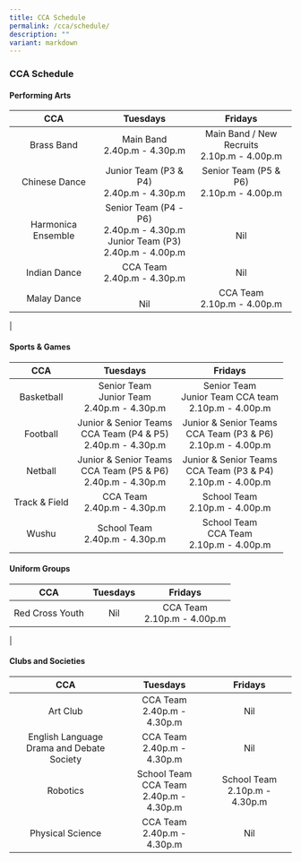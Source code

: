 ```yaml
---
title: CCA Schedule
permalink: /cca/schedule/
description: ""
variant: markdown
---
```

### **CCA Schedule**

#### **Performing Arts**

| CCA | Tuesdays | Fridays | 
|:---:|:---:|:---:|
|   Brass Band |  Main Band<br>2.40p.m - 4.30p.m |  Main Band / New Recruits<br>2.10p.m - 4.00p.m  | 
|  Chinese Dance | Junior Team (P3 &amp; P4)<br>2.40p.m - 4.30p.m  | Senior Team (P5 &amp; P6)<br>2.10p.m - 4.00p.m | 
| Harmonica Ensemble  | Senior Team  (P4 - P6)<br>2.40p.m - 4.30p.m <br>Junior Team (P3)<br>2.40p.m - 4.00p.m  | <br> Nil  | 
| Indian Dance  |   CCA Team<br>2.40p.m - 4.30p.m | Nil  |  
|  Malay Dance | <br> Nil | CCA Team<br>2.10p.m - 4.00p.m  | 
|

#### **Sports &amp; Games**

| CCA | Tuesdays | Fridays | 
|:---:|:---:|:---:|
|  Basketball | Senior Team <br>Junior Team <br>2.40p.m - 4.30p.m  | Senior Team <br> Junior Team CCA team <br>2.10p.m - 4.00p.m | 
|  Football |  Junior &amp; Senior Teams<br> CCA Team (P4 &amp; P5)<br>2.40p.m - 4.30p.m |  Junior &amp; Senior Teams<br> CCA Team (P3 &amp; P6)<br>2.10p.m - 4.00p.m  | 
|  Netball | Junior &amp; Senior Teams<br> CCA Team (P5 &amp; P6)<br>2.40p.m - 4.30p.m  | Junior &amp; Senior Teams<br> CCA Team (P3 &amp; P4)<br>2.10p.m - 4.00p.m   | 
|  Track &amp; Field | CCA Team<br>2.40p.m - 4.30p.m   | School Team<br>2.10p.m - 4.00p.m   | 
|  Wushu |  School Team<br>2.40p.m - 4.30p.m  | School Team<br>CCA Team<br>2.10p.m - 4.00p.m | 

#### **Uniform Groups**

| CCA | Tuesdays | Fridays |
|:---:|:---:|:---:|
|  Red Cross Youth |  Nil |  CCA Team<br>2.10p.m - 4.00p.m  | 
|

#### **Clubs and Societies**

| CCA | Tuesdays | Fridays | 
|:---:|:---:|:---:|
|  Art Club |   CCA Team<br>2.40p.m - 4.30p.m | Nil    | 
|  English Language<br>Drama and Debate Society |    CCA Team<br>2.40p.m - 4.30p.m |  Nil |  
|  Robotics |  School Team<br>CCA Team<br>2.40p.m - 4.30p.m  |  School Team<br>2.10p.m - 4.30p.m | 
| Physical Science |  CCA Team<br>2.40p.m - 4.30p.m  |  Nil |